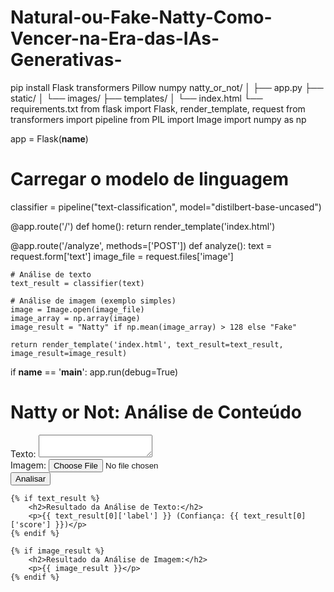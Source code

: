 # Natural-ou-Fake-Natty-Como-Vencer-na-Era-das-IAs-Generativas-
pip install Flask transformers Pillow numpy
natty_or_not/
│
├── app.py
├── static/
│   └── images/
├── templates/
│   └── index.html
└── requirements.txt
from flask import Flask, render_template, request
from transformers import pipeline
from PIL import Image
import numpy as np

app = Flask(__name__)

# Carregar o modelo de linguagem
classifier = pipeline("text-classification", model="distilbert-base-uncased")

@app.route('/')
def home():
    return render_template('index.html')

@app.route('/analyze', methods=['POST'])
def analyze():
    text = request.form['text']
    image_file = request.files['image']
    
    # Análise de texto
    text_result = classifier(text)
    
    # Análise de imagem (exemplo simples)
    image = Image.open(image_file)
    image_array = np.array(image)
    image_result = "Natty" if np.mean(image_array) > 128 else "Fake"
    
    return render_template('index.html', text_result=text_result, image_result=image_result)

if __name__ == '__main__':
    app.run(debug=True)
    <!DOCTYPE html>
<html lang="pt-BR">
<head>
    <meta charset="UTF-8">
    <meta name="viewport" content="width=device-width, initial-scale=1.0">
    <title>Natty or Not</title>
</head>
<body>
    <h1>Natty or Not: Análise de Conteúdo</h1>
    <form action="/analyze" method="post" enctype="multipart/form-data">
        <label for="text">Texto:</label>
        <textarea name="text" id="text" required></textarea>
        <br>
        <label for="image">Imagem:</label>
        <input type="file" name="image" id="image" accept="image/*" required>
        <br>
        <button type="submit">Analisar</button>
    </form>

    {% if text_result %}
        <h2>Resultado da Análise de Texto:</h2>
        <p>{{ text_result[0]['label'] }} (Confiança: {{ text_result[0]['score'] }})</p>
    {% endif %}

    {% if image_result %}
        <h2>Resultado da Análise de Imagem:</h2>
        <p>{{ image_result }}</p>
    {% endif %}
</body>
</html>
